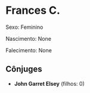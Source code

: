 # Frances C.

Sexo: Feminino

Nascimento: None

Falecimento: None

## Cônjuges
- **John Garret Elsey** (filhos: 0)
